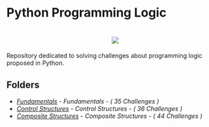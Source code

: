 # Python Programming Logic
<h1 align="center">
    <img src="images.png" /><br/>
</h1>

Repository dedicated to solving challenges about programming logic proposed in Python.

## Folders
- [*Fundamentals*](https://github.com/GeraldoLucas/Python_3.8/tree/master/fundamentals) - *Fundamentals - ( 35 Challenges )*
- [*Control Structures*](https://github.com/GeraldoLucas/Python_3.8/tree/master/Control%20Structures) - *Control Structures - ( 36 Challenges )*
- [*Composite Structures*](https://github.com/GeraldoLucas/Python_3.8/tree/master/Composite%20Structures) - *Composite Structures - ( 44 Challenges )*
